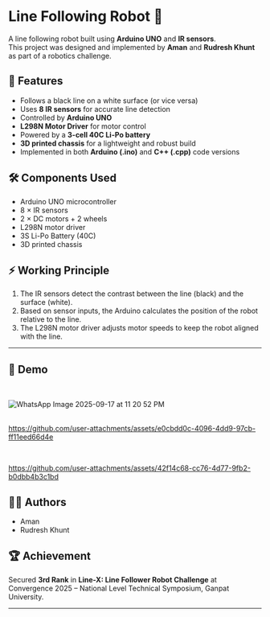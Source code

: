 # Line Following Robot 🤖

A line following robot built using **Arduino UNO** and **IR sensors**.  
This project was designed and implemented by **Aman** and **Rudresh Khunt** as part of a robotics challenge.  

## 🚀 Features
- Follows a black line on a white surface (or vice versa)
- Uses **8 IR sensors** for accurate line detection
- Controlled by **Arduino UNO**
- **L298N Motor Driver** for motor control
- Powered by a **3-cell 40C Li-Po battery**
- **3D printed chassis** for a lightweight and robust build
- Implemented in both **Arduino (.ino)** and **C++ (.cpp)** code versions

## 🛠️ Components Used
- Arduino UNO microcontroller  
- 8 × IR sensors  
- 2 × DC motors + 2 wheels  
- L298N motor driver  
- 3S Li-Po Battery (40C)  
- 3D printed chassis  

## ⚡ Working Principle
1. The IR sensors detect the contrast between the line (black) and the surface (white).  
2. Based on sensor inputs, the Arduino calculates the position of the robot relative to the line.  
3. The L298N motor driver adjusts motor speeds to keep the robot aligned with the line.  


----


## 📸 Demo
<br>

![WhatsApp Image 2025-09-17 at 11 20 52 PM](https://github.com/user-attachments/assets/3fe75584-d7c8-4af1-b49e-6d6db2ffec54)
<br>
<br>

https://github.com/user-attachments/assets/e0cbdd0c-4096-4dd9-97cb-ff11eed66d4e

<br>



https://github.com/user-attachments/assets/42f14c68-cc76-4d77-9fb2-b0dbb4b3c1bd



## 👨‍💻 Authors
- Aman  
- Rudresh Khunt  

## 🏆 Achievement
Secured **3rd Rank** in **Line-X: Line Follower Robot Challenge** at Convergence 2025 – National Level Technical Symposium, Ganpat University.

------

